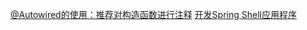 ﻿[@Autowired的使用：推荐对构造函数进行注释](http://www.cnblogs.com/acm-bingzi/p/springAutowired.html)
[开发Spring Shell应用程序](http://www.cnblogs.com/acm-bingzi/p/springshell2.html)
